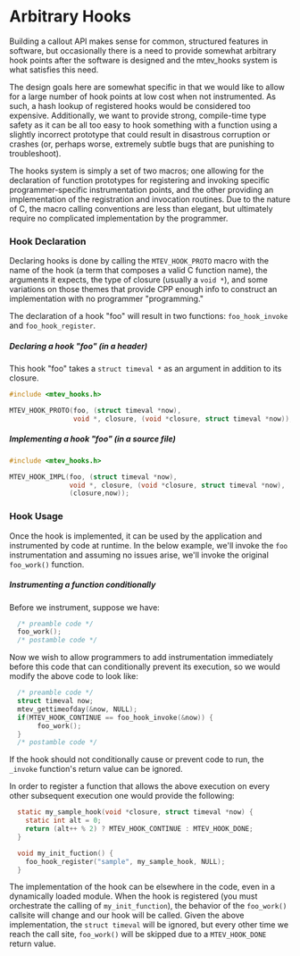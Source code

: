# Arbitrary Hooks

Building a callout API makes sense for common, structured
features in software, but occasionally there is a need to provide
somewhat arbitrary hook points after the software is designed
and the mtev\_hooks system is what satisfies this need.

The design goals here are somewhat specific in that we
would like to allow for a large number of hook points at low cost
when not instrumented.  As such, a hash lookup of registered hooks
would be considered too expensive.  Additionally, we want to provide
strong, compile-time type safety as it can be all too easy to hook
something with a function using a slightly incorrect prototype that
could result in disastrous corruption or crashes (or, perhaps worse,
extremely subtle bugs that are punishing to troubleshoot).

The hooks system is simply a set of two macros; one allowing
for the declaration of function prototypes for registering and invoking
specific programmer-specific instrumentation points, and the other
providing an implementation of the registration and invocation
routines.  Due to the nature of C, the macro calling conventions are
less than elegant, but ultimately require no complicated implementation
by the programmer.

### Hook Declaration

Declaring hooks is done by calling the `MTEV_HOOK_PROTO` macro with
the name of the hook (a term that composes a valid C function name),
the arguments it expects, the type of closure (usually a `void *`),
and some variations on those themes that provide CPP enough info
to construct an implementation with no programmer "programming."

The declaration of a hook "foo" will result in two functions:
`foo_hook_invoke` and `foo_hook_register`.

##### Declaring a hook "foo" (in a header)

This hook "foo" takes a `struct timeval *` as an argument in addition
to its closure.
```c
#include <mtev_hooks.h>

MTEV_HOOK_PROTO(foo, (struct timeval *now),
                void *, closure, (void *closure, struct timeval *now));
```

##### Implementing a hook "foo" (in a source file)

```c
#include <mtev_hooks.h>

MTEV_HOOK_IMPL(foo, (struct timeval *now),
               void *, closure, (void *closure, struct timeval *now),
               (closure,now));
```

### Hook Usage

Once the hook is implemented, it can be used by the application
and instrumented by code at runtime. In the below example, we'll
invoke the `foo` instrumentation and assuming no issues arise,
we'll invoke the original `foo_work()` function.

##### Instrumenting a function conditionally

Before we instrument, suppose we have:

```c
  /* preamble code */
  foo_work();
  /* postamble code */
```

Now we wish to allow programmers to add instrumentation
immediately before this code that can conditionally prevent its
execution, so we would modify the above code to look like:

```c
  /* preamble code */
  struct timeval now;
  mtev_gettimeofday(&now, NULL);
  if(MTEV_HOOK_CONTINUE == foo_hook_invoke(&now)) {
       foo_work();
  }
  /* postamble code */
```

If the hook should not conditionally cause or prevent code
to run, the `_invoke` function's return value can be ignored.

In order to register a function that allows the above execution
on every other subsequent execution one would provide the following:

```c
  static my_sample_hook(void *closure, struct timeval *now) {
    static int alt = 0;
    return (alt++ % 2) ? MTEV_HOOK_CONTINUE : MTEV_HOOK_DONE;
  }

  void my_init_fuction() {
    foo_hook_register("sample", my_sample_hook, NULL);
  }
``` 

The implementation of the hook can be elsewhere in the code, even
in a dynamically loaded module.  When the hook is registered (you
must orchestrate the calling of `my_init_function`), the behavior of
the `foo_work()` callsite will change and our hook will be called.
Given the above implementation, the `struct timeval` will be ignored,
but every other time we reach the call site, `foo_work()` will be
skipped due to a `MTEV_HOOK_DONE` return value.
